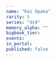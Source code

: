 ```yaml
---
name: "Kai Opaka"
rarity: 5
series: "ds9"
memory_alpha: ""
bigbook_tier:
events:
in_portal:
published: false
---
```


